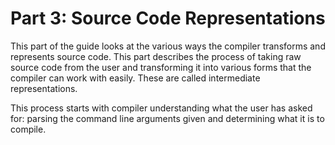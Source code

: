 # Part 3: Source Code Representations

This part of the guide looks at the various ways the compiler transforms and
represents source code. This part describes the process of taking raw source
code from the user and transforming it into various forms that the compiler can
work with easily. These are called intermediate representations.

This process starts with compiler understanding what the user has asked for:
parsing the command line arguments given and determining what it is to compile.
